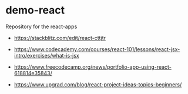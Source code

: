 # demo-react
Repository for the react-apps

- https://stackblitz.com/edit/react-cttjtr


- https://www.codecademy.com/courses/react-101/lessons/react-jsx-intro/exercises/what-is-jsx
- https://www.freecodecamp.org/news/portfolio-app-using-react-618814e35843/
- https://www.upgrad.com/blog/react-project-ideas-topics-beginners/
